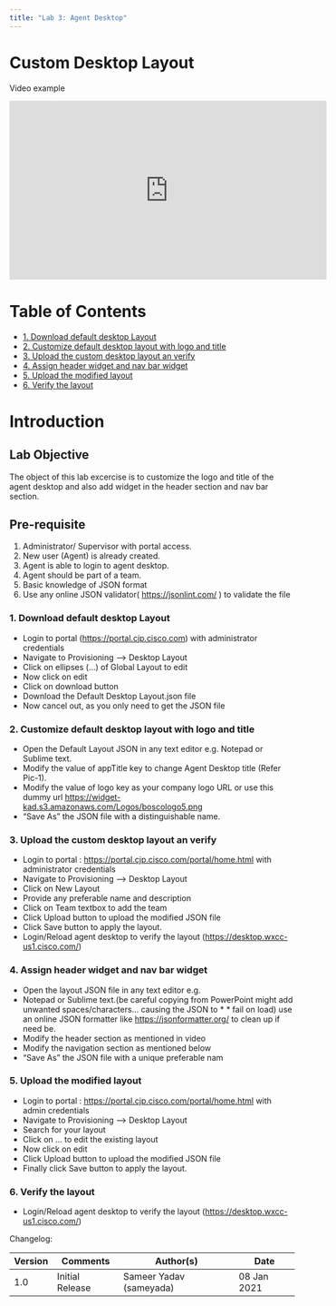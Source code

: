 ```yaml
---
title: "Lab 3: Agent Desktop"
---
```


# Custom Desktop Layout

Video example

<iframe width="560" height="315" src="https://www.youtube.com/embed/KZgUvCKh284" frameborder="0" allow="accelerometer; autoplay; clipboard-write; encrypted-media; gyroscope; picture-in-picture" allowfullscreen></iframe>

# Table of Contents

- [1. Download default desktop Layout](#1-download-default-desktop-layout)
- [2. Customize default desktop layout with logo and title](#2-customize-default-desktop-layout-with-logo-and-title)
- [3. Upload the custom desktop layout an verify](#3-upload-the-custom-desktop-layout-an-verify)
- [4. Assign header widget and nav bar widget](#4-assign-header-widget-and-nav-bar-widget)
- [5. Upload the modified layout](#5-upload-the-modified-layout)
- [6. Verify the layout](#6-verify-the-layout)

# Introduction

## Lab Objective

The object of this lab excercise is to customize the logo and title of the agent desktop and also add widget in the header section and nav bar section.
## Pre-requisite

1. Administrator/ Supervisor with portal access​.
2. New user (Agent) is already created​.
3. Agent is able to login to agent desktop​.
4. Agent should be part of a team​.
5. Basic knowledge of JSON format​
6. Use any online JSON validator( https://jsonlint.com/ ) to validate the file​


### 1. Download default desktop Layout

  * Login to portal (https://portal.cjp.cisco.com) with administrator credentials​
  * Navigate to Provisioning --> Desktop Layout​
  * Click on ellipses (...) of Global Layout to edit ​
  * Now click on edit
  * Click on download button ​
  * Download the Default Desktop Layout.json file​
  * Now cancel out, as you only need to get the JSON file


### 2. Customize default desktop layout with logo and title

 * Open the Default Layout JSON in any text editor e.g. Notepad or Sublime text.​
 * Modify the value of appTitle key to change Agent Desktop title (Refer Pic-1).​
 * Modify the value of logo key as your company logo URL or use this dummy url https://widget-kad.s3.amazonaws.com/Logos/boscologo5.png
 * “Save As” the JSON file with a distinguishable name.


### 3. Upload the custom desktop layout an verify

* Login to portal : https://portal.cjp.cisco.com/portal/home.html with administrator credentials​
* Navigate to Provisioning --> Desktop Layout​
* Click on New Layout
* Provide any preferable name and description ​
* Click on Team textbox to add the team ​
* Click Upload button to upload the modified JSON file​
* Click Save button to apply the layout.
* Login/Reload agent desktop to verify the layout (https://desktop.wxcc-us1.cisco.com/)​


### 4. Assign header widget and nav bar widget
* Open the layout JSON file in any text editor e.g. 
* Notepad or Sublime text.(be careful copying from PowerPoint  might add unwanted spaces/characters... causing the JSON to * * fail on load) use an online JSON formatter like https://jsonformatter.org/ to clean up if need be.​
* Modify the header section as mentioned in video
* Modify the navigation section as mentioned below​
* “Save As” the JSON file with a unique preferable nam

### 5. Upload the modified layout

* Login to portal : https://portal.cjp.cisco.com/portal/home.html with admin credentials​
* Navigate to Provisioning --> Desktop Layout​
* Search for your layout ​
* Click on ... to edit the existing layout​
* Now click on edit
* Click Upload button to upload the modified JSON file​
* Finally click Save button to apply the layout.

### 6. Verify the layout 

* Login/Reload agent desktop to verify the layout (https://desktop.wxcc-us1.cisco.com/)



Changelog:

| **Version** | **Comments** | **Author(s)** | **Date** |
| --- | --- | --- | --- |
| 1.0 | Initial Release | Sameer Yadav (sameyada) | 08 Jan 2021 |

